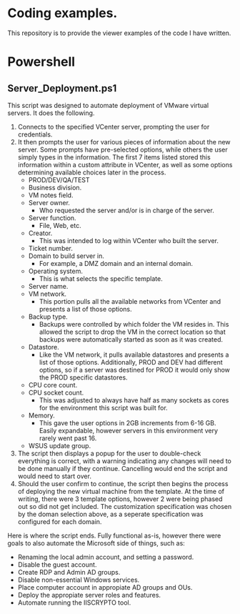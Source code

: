 # Coding examples.

This repository is to provide the viewer examples of the code I have written.

# Powershell
## Server_Deployment.ps1

This script was designed to automate deployment of VMware virtual servers. It does the following.
1. Connects to the specified VCenter server, prompting the user for credentials.
2. It then prompts the user for various pieces of information about the new server. Some prompts have pre-selected options, while others the user simply types in the information. The first 7 items listed stored this information within a custom attribute in VCenter, as well as some options determining available choices later in the process.
   - PROD/DEV/QA/TEST
   - Business division.
   - VM notes field.
   - Server owner.
	   - Who requested the server and/or is in charge of the server.
   - Server function.
	   - File, Web, etc.
   - Creator.
	   - This was intended to log within VCenter who built the server.
   - Ticket number.
   - Domain to build server in.
	   - For example, a DMZ domain and an internal domain.
   - Operating system.
	   - This is what selects the specific template.
   - Server name.
   - VM network.
	   - This portion pulls all the available networks from VCenter and presents a list of those options.
   - Backup type.
	   - Backups were controlled by which folder the VM resides in. This allowed the script to drop the VM in the correct location so that backups were automatically started as soon as it was created.
   - Datastore.
	   - Like the VM network, it pulls available datastores and presents a list of those options. Additionally, PROD and DEV had different options, so if a server was destined for PROD it would only show the PROD specific datastores.
   - CPU core count.
   - CPU socket count.
	   - This was adjusted to always have half as many sockets as cores for the environment this script was built for.
   - Memory.
	   - This gave the user options in 2GB increments from 6-16 GB. Easily expandable, however servers in this environment very rarely went past 16.
   - WSUS update group.
3. The script then displays a popup for the user to double-check everything is correct, with a warning indicating any changes will need to be done manually if they continue. Cancelling would end the script and would need to start over.
4. Should the user confirm to continue, the script then begins the process of deploying the new virtual machine from the template. At the time of writing, there were 3 template options, however 2 were being phased out so did not get included. The customization specification was chosen by the doman selection above, as a seperate specification was configured for each domain.

Here is where the script ends. Fully functional as-is, however there were goals to also automate the Microsoft side of things, such as:

 - Renaming the local admin account, and setting a password.
 - Disable the guest account.
 - Create RDP and Admin AD groups.
 - Disable non-essential Windows services.
 - Place computer account in appropiate AD groups and OUs.
 - Deploy the appropiate server roles and features.
 - Automate running the IISCRYPTO tool.
